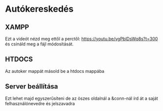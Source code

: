 # Autókereskedés
## XAMPP
Ezt a videót nézd meg ettől a perctől:
https://youtu.be/vgPblDsWq8s?t=300
és csináld meg a fájl módosítását.
## HTDOCS
Az autoker mappát másold be a htdocs mappába
## Server beállítása
Ezt lehet majd egyszerűsíteni de az öszes oldalnál a &conn-nál írd át a saját felhasználónevedre és jelszavadra

